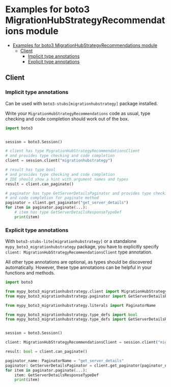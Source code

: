 <a id="examples-for-boto3-migrationhubstrategyrecommendations-module"></a>

# Examples for boto3 MigrationHubStrategyRecommendations module

- [Examples for boto3 MigrationHubStrategyRecommendations module](#examples-for-boto3-migrationhubstrategyrecommendations-module)
  - [Client](#client)
    - [Implicit type annotations](#implicit-type-annotations)
    - [Explicit type annotations](#explicit-type-annotations)

<a id="client"></a>

## Client

<a id="implicit-type-annotations"></a>

### Implicit type annotations

Can be used with `boto3-stubs[migrationhubstrategy]` package installed.

Write your `MigrationHubStrategyRecommendations` code as usual, type checking
and code completion should work out of the box.

```python
import boto3


session = boto3.Session()

# client has type MigrationHubStrategyRecommendationsClient
# and provides type checking and code completion
client = session.client("migrationhubstrategy")

# result has type bool
# and provides type checking and code completion
# IDE should show a hint with argument names and types
result = client.can_paginate()

# paginator has type GetServerDetailsPaginator and provides type checking
# and code completion for paginate method
paginator = client.get_paginator("get_server_details")
for item in paginator.paginate(...):
    # item has type GetServerDetailsResponseTypeDef
    print(item)
```

<a id="explicit-type-annotations"></a>

### Explicit type annotations

With `boto3-stubs-lite[migrationhubstrategy]` or a standalone
`mypy_boto3_migrationhubstrategy` package, you have to explicitly specify
`client: MigrationHubStrategyRecommendationsClient` type annotation.

All other type annotations are optional, as types should be discovered
automatically. However, these type annotations can be helpful in your functions
and methods.

```python
import boto3

from mypy_boto3_migrationhubstrategy.client import MigrationHubStrategyRecommendationsClient
from mypy_boto3_migrationhubstrategy.paginator import GetServerDetailsPaginator

from mypy_boto3_migrationhubstrategy.literals import PaginatorName

from mypy_boto3_migrationhubstrategy.type_defs import bool
from mypy_boto3_migrationhubstrategy.type_defs import GetServerDetailsResponseTypeDef


session = boto3.Session()

client: MigrationHubStrategyRecommendationsClient = session.client("migrationhubstrategy")

result: bool = client.can_paginate()

paginator_name: PaginatorName = "get_server_details"
paginator: GetServerDetailsPaginator = client.get_paginator(paginator_name)
for item in paginator.paginate(...):
    item: GetServerDetailsResponseTypeDef
    print(item)
```

